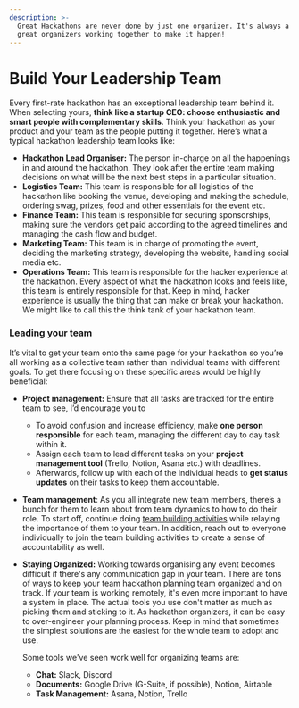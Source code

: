 ```yaml
---
description: >-
  Great Hackathons are never done by just one organizer. It's always a group of
  great organizers working together to make it happen!
---
```


# Build Your Leadership Team

Every first-rate hackathon has an exceptional leadership team behind it. When selecting yours, **think like a startup CEO: choose enthusiastic and smart people with complementary skills**. Think your hackathon as your product and your team as the people putting it together. Here’s what a typical hackathon leadership team looks like:

* **Hackathon Lead Organiser:** The person in-charge on all the happenings in and around the hackathon. They look after the entire team making decisions on what will be the next best steps in a particular situation. 
* **Logistics Team:** This team is responsible for all logistics of the hackathon like booking the venue, developing and making the schedule, ordering swag, prizes, food and other essentials for the event etc.
* **Finance Team:** This team is responsible for securing sponsorships, making sure the vendors get paid according to the agreed timelines and managing the cash flow and budget.
* **Marketing Team:** This team is in charge of promoting the event, deciding the marketing strategy, developing the website, handling social media etc.
* **Operations Team:** This team is responsible for the hacker experience at the hackathon. Every aspect of what the hackathon looks and feels like, this team is entirely responsible for that. Keep in mind, hacker experience is usually the thing that can make or break your hackathon. We might like to call this the think tank of your hackathon team.

### Leading your team

It’s vital to get your team onto the same page for your hackathon so you’re all working as a collective team rather than individual teams with different goals. To get there focusing on these specific areas would be highly beneficial:

* **Project management:** Ensure that all tasks are tracked for the entire team to see, I’d encourage you to 
  * To avoid confusion and increase efficiency, make **one person responsible** for each team, managing the different day to day task within it. 
  * Assign each team to lead different tasks on your **project management tool** \(Trello, Notion, Asana etc.\) with deadlines. 
  * Afterwards, follow up with each of the individual heads to **get status updates** on their tasks to keep them accountable.  
* **Team management**: As you all integrate new team members, there’s a bunch for them to learn about from team dynamics to how to do their role. To start off, continue doing [team building activities](../organizer-resources/host-exciting-mini-events/) while relaying the importance of them to your team. In addition, reach out to everyone individually to join the team building activities to create a sense of accountability as well. 
* **Staying Organized:** Working towards organising any event becomes difficult if there's any communication gap in your team. There are tons of ways to keep your team hackathon planning team organized and on track. If your team is working remotely, it's even more important to have a system in place. The actual tools you use don't matter as much as picking them and sticking to it. As hackathon organizers, it can be easy to over-engineer your planning process. Keep in mind that sometimes the simplest solutions are the easiest for the whole team to adopt and use.

  Some tools we've seen work well for organizing teams are:

  * **Chat:** Slack, Discord
  * **Documents:** Google Drive \(G-Suite, if possible\), Notion, Airtable 
  * **Task Management:** Asana, Notion, Trello

